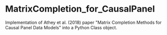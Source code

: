 # MatrixCompletion_for_CausalPanel
Implementation of Athey et al. (2018) paper "Matrix Completion Methods for Causal Panel Data Models" into a Python Class object.
